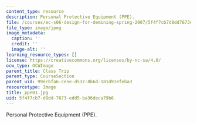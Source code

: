 ```yaml
---
content_type: resource
description: Personal Protective Equipment (PPE).
file: /courses/ec-s06-design-for-demining-spring-2007/5f4f7cb7d8dd7673edd5ba36deca79b6_ppe01.jpg
file_type: image/jpeg
image_metadata:
  caption: ''
  credit: ''
  image-alt: ''
learning_resource_types: []
license: https://creativecommons.org/licenses/by-nc-sa/4.0/
ocw_type: OCWImage
parent_title: Class Trip
parent_type: CourseSection
parent_uid: 99ecbfa6-ce5e-d537-8b6d-181d91efeba3
resourcetype: Image
title: ppe01.jpg
uid: 5f4f7cb7-d8dd-7673-edd5-ba36deca79b6
---
```

Personal Protective Equipment (PPE).